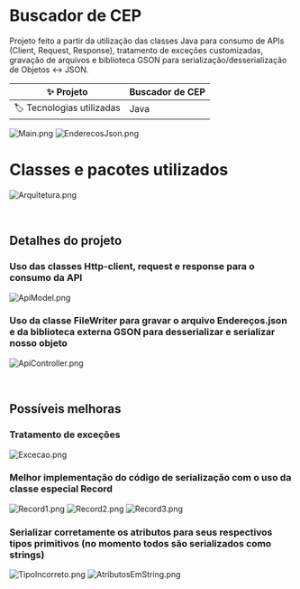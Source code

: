 # Buscador de CEP

Projeto feito a partir da utilização das classes Java para consumo de APIs (Client, Request, Response), tratamento de exceções customizadas, gravação de arquivos e biblioteca GSON para serialização/desserialização de Objetos <-> JSON.


| :sparkles: Projeto        | **Buscador de CEP**
| -------------  | --- |
| :label: Tecnologias utilizadas | Java

![Main.png](img%2FMain.png)
![EnderecosJson.png](img%2FEnderecosJson.png)

# Classes e pacotes utilizados
![Arquitetura.png](img%2FArquitetura.png)

<br>

## Detalhes do projeto

### Uso das classes Http-client, request e response para o consumo da API
![ApiModel.png](img%2FApiModel.png)

### Uso da classe FileWriter para gravar o arquivo Endereços.json e da biblioteca externa GSON para desserializar e serializar nosso objeto
![ApiController.png](img%2FApiController.png)

<br>

## Possíveis melhoras
### Tratamento de exceções
![Excecao.png](img%2FExcecao.png)

### Melhor implementação do código de serialização com o uso da classe especial Record
![Record1.png](img%2FRecord1.png)
![Record2.png](img%2FRecord2.png)
![Record3.png](img%2FRecord3.png)

### Serializar corretamente os atributos para seus respectivos tipos primitivos (no momento todos são serializados como strings)
![TipoIncorreto.png](img%2FTipoIncorreto.png)
![AtributosEmString.png](img%2FAtributosEmString.png)